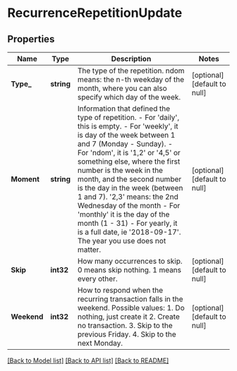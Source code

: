 # RecurrenceRepetitionUpdate

## Properties
Name | Type | Description | Notes
------------ | ------------- | ------------- | -------------
**Type_** | **string** | The type of the repetition. ndom means: the n-th weekday of the month, where you can also specify which day of the week. | [optional] [default to null]
**Moment** | **string** | Information that defined the type of repetition. - For &#x27;daily&#x27;, this is empty. - For &#x27;weekly&#x27;, it is day of the week between 1 and 7 (Monday - Sunday). - For &#x27;ndom&#x27;, it is &#x27;1,2&#x27; or &#x27;4,5&#x27; or something else, where the first number is the week in the month, and the second number is the day in the week (between 1 and 7). &#x27;2,3&#x27; means: the 2nd Wednesday of the month - For &#x27;monthly&#x27; it is the day of the month (1 - 31) - For yearly, it is a full date, ie &#x27;2018-09-17&#x27;. The year you use does not matter.  | [optional] [default to null]
**Skip** | **int32** | How many occurrences to skip. 0 means skip nothing. 1 means every other. | [optional] [default to null]
**Weekend** | **int32** | How to respond when the recurring transaction falls in the weekend. Possible values: 1. Do nothing, just create it 2. Create no transaction. 3. Skip to the previous Friday. 4. Skip to the next Monday.  | [optional] [default to null]

[[Back to Model list]](../README.md#documentation-for-models) [[Back to API list]](../README.md#documentation-for-api-endpoints) [[Back to README]](../README.md)

